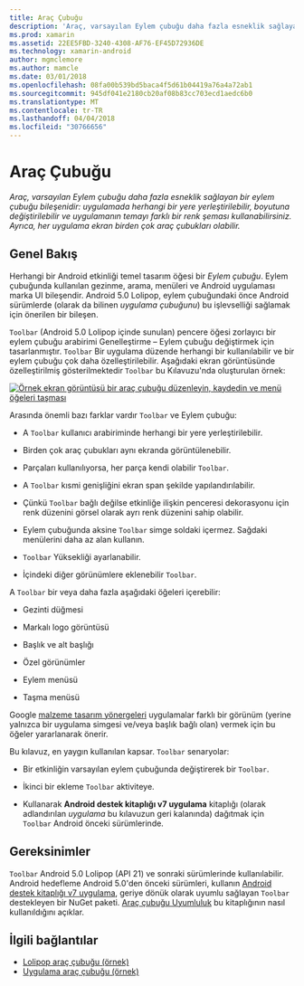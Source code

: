 ```yaml
---
title: Araç Çubuğu
description: 'Araç, varsayılan Eylem çubuğu daha fazla esneklik sağlayan bir eylem çubuğu bileşenidir: uygulamada herhangi bir yere yerleştirilebilir, boyutuna değiştirilebilir ve uygulamanın temayı farklı bir renk şeması kullanabilirsiniz. Ayrıca, her uygulama ekran birden çok araç çubukları olabilir.'
ms.prod: xamarin
ms.assetid: 22EE5FBD-3240-4308-AF76-EF45D72936DE
ms.technology: xamarin-android
author: mgmclemore
ms.author: mamcle
ms.date: 03/01/2018
ms.openlocfilehash: 08fa00b539bd5baca4f5d61b04419a76a4a72ab1
ms.sourcegitcommit: 945df041e2180cb20af08b83cc703ecd1aedc6b0
ms.translationtype: MT
ms.contentlocale: tr-TR
ms.lasthandoff: 04/04/2018
ms.locfileid: "30766656"
---
```

# <a name="toolbar"></a>Araç Çubuğu

_Araç, varsayılan Eylem çubuğu daha fazla esneklik sağlayan bir eylem çubuğu bileşenidir: uygulamada herhangi bir yere yerleştirilebilir, boyutuna değiştirilebilir ve uygulamanın temayı farklı bir renk şeması kullanabilirsiniz. Ayrıca, her uygulama ekran birden çok araç çubukları olabilir._

 
## <a name="overview"></a>Genel Bakış

Herhangi bir Android etkinliği temel tasarım öğesi bir *Eylem çubuğu*. Eylem çubuğunda kullanılan gezinme, arama, menüleri ve Android uygulaması marka UI bileşendir. Android 5.0 Lolipop, eylem çubuğundaki önce Android sürümlerde (olarak da bilinen *uygulama çubuğunu*) bu işlevselliği sağlamak için önerilen bir bileşen. 

`Toolbar` (Android 5.0 Lolipop içinde sunulan) pencere öğesi zorlayıcı bir eylem çubuğu arabirimi Genelleştirme &ndash; Eylem çubuğu değiştirmek için tasarlanmıştır. `Toolbar` Bir uygulama düzende herhangi bir kullanılabilir ve bir eylem çubuğu çok daha özelleştirilebilir. Aşağıdaki ekran görüntüsünde özelleştirilmiş gösterilmektedir `Toolbar` bu Kılavuzu'nda oluşturulan örnek: 

[![Örnek ekran görüntüsü bir araç çubuğu düzenleyin, kaydedin ve menü öğeleri taşması](images/01-toolbar-sml.png)](images/01-toolbar.png#lightbox)

Arasında önemli bazı farklar vardır `Toolbar` ve Eylem çubuğu: 

-   A `Toolbar` kullanıcı arabiriminde herhangi bir yere yerleştirilebilir.

-   Birden çok araç çubukları aynı ekranda görüntülenebilir.

-   Parçaları kullanılıyorsa, her parça kendi olabilir `Toolbar`. 

-   A `Toolbar` kısmi genişliğini ekran span şekilde yapılandırılabilir. 

-   Çünkü `Toolbar` bağlı değilse etkinliğe ilişkin penceresi dekorasyonu için renk düzenini görsel olarak ayrı renk düzenini sahip olabilir. 

-   Eylem çubuğunda aksine `Toolbar` simge soldaki içermez. Sağdaki menülerini daha az alan kullanın. 

-   `Toolbar` Yüksekliği ayarlanabilir. 

-   İçindeki diğer görünümlere eklenebilir `Toolbar`. 

A `Toolbar` bir veya daha fazla aşağıdaki öğeleri içerebilir: 

-   Gezinti düğmesi

-   Markalı logo görüntüsü

-   Başlık ve alt başlığı

-   Özel görünümler

-   Eylem menüsü

-   Taşma menüsü

Google [malzeme tasarım yönergeleri](https://material.google.com/) uygulamalar farklı bir görünüm (yerine yalnızca bir uygulama simgesi ve/veya başlık bağlı olan) vermek için bu öğeler yararlanarak önerir. 

Bu kılavuz, en yaygın kullanılan kapsar. `Toolbar` senaryolar:

-   Bir etkinliğin varsayılan eylem çubuğunda değiştirerek bir `Toolbar`. 

-   İkinci bir ekleme `Toolbar` aktiviteye.

-   Kullanarak **Android destek kitaplığı v7 uygulama** kitaplığı (olarak adlandırılan *uygulama* bu kılavuzun geri kalanında) dağıtmak için `Toolbar` Android önceki sürümlerinde. 

 
 
## <a name="requirements"></a>Gereksinimler

`Toolbar` Android 5.0 Lolipop (API 21) ve sonraki sürümlerinde kullanılabilir. Android hedefleme Android 5.0'den önceki sürümleri, kullanın [Android destek kitaplığı v7 uygulama](https://www.nuget.org/packages/Xamarin.Android.Support.v7.AppCompat/), geriye dönük olarak uyumlu sağlayan `Toolbar` destekleyen bir NuGet paketi. 
[Araç çubuğu Uyumluluk](~/android/user-interface/controls/tool-bar/toolbar-compatibility.md) bu kitaplığının nasıl kullanıldığını açıklar. 




## <a name="related-links"></a>İlgili bağlantılar

- [Lolipop araç çubuğu (örnek)](https://developer.xamarin.com/samples/monodroid/android5.0/Toolbar/)
- [Uygulama araç çubuğu (örnek)](https://developer.xamarin.com/samples/monodroid/Supportv7/AppCompat/Toolbar/)
